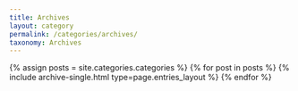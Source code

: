 ```yaml
---
title: Archives
layout: category
permalink: /categories/archives/
taxonomy: Archives
---
```


{% assign posts = site.categories.categories %}
 {% for post in posts %} {% include archive-single.html type=page.entries_layout %} {% endfor %}